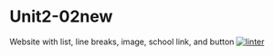 # Unit2-02new
Website with list, line breaks, image, school link, and button
[![linter](https://github.com/Marko-Milijevic/Unit2-02new/workflows/linter/badge.svg)](https://github.com/marketplace/actions/super-linter)

